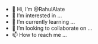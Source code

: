 - 👋 Hi, I’m @RahulAlate
- 👀 I’m interested in ...
- 🌱 I’m currently learning ...
- 💞️ I’m looking to collaborate on ...
- 📫 How to reach me ...

<!---
RahulAlate/RahulAlate is a ✨ special ✨ repository because its `README.md` (this file) appears on your GitHub profile.
You can click the Preview link to take a look at your changes.
--->
